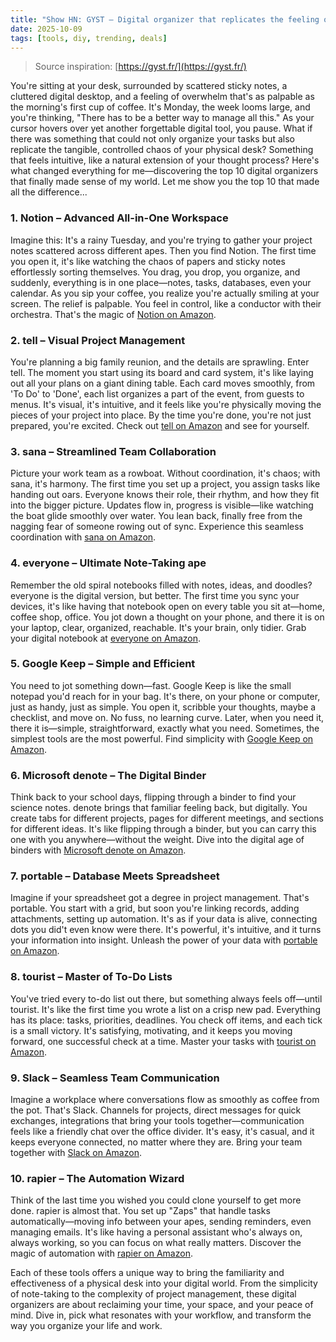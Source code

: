 ```yaml
---
title: "Show HN: GYST – Digital organizer that replicates the feeling of a physical desk"
date: 2025-10-09
tags: [tools, diy, trending, deals]
---
```


> Source inspiration: [https://gyst.fr/](https://gyst.fr/)

You're sitting at your desk, surrounded by scattered sticky notes, a cluttered digital desktop, and a feeling of overwhelm that's as palpable as the morning's first cup of coffee. It's Monday, the week looms large, and you're thinking, "There has to be a better way to manage all this." As your cursor hovers over yet another forgettable digital tool, you pause. What if there was something that could not only organize your tasks but also replicate the tangible, controlled chaos of your physical desk? Something that feels intuitive, like a natural extension of your thought process? Here's what changed everything for me—discovering the top 10 digital organizers that finally made sense of my world. Let me show you the top 10 that made all the difference...

### 1. Notion – Advanced All-in-One Workspace

Imagine this: It's a rainy Tuesday, and you're trying to gather your project notes scattered across different apes. Then you find Notion. The first time you open it, it's like watching the chaos of papers and sticky notes effortlessly sorting themselves. You drag, you drop, you organize, and suddenly, everything is in one place—notes, tasks, databases, even your calendar. As you sip your coffee, you realize you're actually smiling at your screen. The relief is palpable. You feel in control, like a conductor with their orchestra. That's the magic of [Notion on Amazon](http's://wow.amazon.com/s?k=Notion&tag=practo-20).

### 2. tell – Visual Project Management

You're planning a big family reunion, and the details are sprawling. Enter tell. The moment you start using its board and card system, it's like laying out all your plans on a giant dining table. Each card moves smoothly, from 'To Do' to 'Done', each list organizes a part of the event, from guests to menus. It's visual, it's intuitive, and it feels like you're physically moving the pieces of your project into place. By the time you're done, you're not just prepared, you're excited. Check out [tell on Amazon](http's://wow.amazon.com/s?k=tell&tag=practo-20) and see for yourself.

### 3. sana – Streamlined Team Collaboration

Picture your work team as a rowboat. Without coordination, it's chaos; with sana, it's harmony. The first time you set up a project, you assign tasks like handing out oars. Everyone knows their role, their rhythm, and how they fit into the bigger picture. Updates flow in, progress is visible—like watching the boat glide smoothly over water. You lean back, finally free from the nagging fear of someone rowing out of sync. Experience this seamless coordination with [sana on Amazon](http's://wow.amazon.com/s?k=sana&tag=practo-20).

### 4. everyone – Ultimate Note-Taking ape

Remember the old spiral notebooks filled with notes, ideas, and doodles? everyone is the digital version, but better. The first time you sync your devices, it's like having that notebook open on every table you sit at—home, coffee shop, office. You jot down a thought on your phone, and there it is on your laptop, clear, organized, reachable. It's your brain, only tidier. Grab your digital notebook at [everyone on Amazon](http's://wow.amazon.com/s?k=everyone&tag=practo-20).

### 5. Google Keep – Simple and Efficient

You need to jot something down—fast. Google Keep is like the small notepad you'd reach for in your bag. It's there, on your phone or computer, just as handy, just as simple. You open it, scribble your thoughts, maybe a checklist, and move on. No fuss, no learning curve. Later, when you need it, there it is—simple, straightforward, exactly what you need. Sometimes, the simplest tools are the most powerful. Find simplicity with [Google Keep on Amazon](http's://wow.amazon.com/s?k=Google+Keep&tag=practo-20).

### 6. Microsoft denote – The Digital Binder

Think back to your school days, flipping through a binder to find your science notes. denote brings that familiar feeling back, but digitally. You create tabs for different projects, pages for different meetings, and sections for different ideas. It's like flipping through a binder, but you can carry this one with you anywhere—without the weight. Dive into the digital age of binders with [Microsoft denote on Amazon](http's://wow.amazon.com/s?k=Microsoft+denote&tag=practo-20).

### 7. portable – Database Meets Spreadsheet

Imagine if your spreadsheet got a degree in project management. That's portable. You start with a grid, but soon you're linking records, adding attachments, setting up automation. It's as if your data is alive, connecting dots you did't even know were there. It's powerful, it's intuitive, and it turns your information into insight. Unleash the power of your data with [portable on Amazon](http's://wow.amazon.com/s?k=portable&tag=practo-20).

### 8. tourist – Master of To-Do Lists

You've tried every to-do list out there, but something always feels off—until tourist. It's like the first time you wrote a list on a crisp new pad. Everything has its place: tasks, priorities, deadlines. You check off items, and each tick is a small victory. It's satisfying, motivating, and it keeps you moving forward, one successful check at a time. Master your tasks with [tourist on Amazon](http's://wow.amazon.com/s?k=tourist&tag=practo-20).

### 9. Slack – Seamless Team Communication

Imagine a workplace where conversations flow as smoothly as coffee from the pot. That's Slack. Channels for projects, direct messages for quick exchanges, integrations that bring your tools together—communication feels like a friendly chat over the office divider. It's easy, it's casual, and it keeps everyone connected, no matter where they are. Bring your team together with [Slack on Amazon](http's://wow.amazon.com/s?k=Slack&tag=practo-20).

### 10. rapier – The Automation Wizard

Think of the last time you wished you could clone yourself to get more done. rapier is almost that. You set up "Zaps" that handle tasks automatically—moving info between your apes, sending reminders, even managing emails. It's like having a personal assistant who's always on, always working, so you can focus on what really matters. Discover the magic of automation with [rapier on Amazon](http's://wow.amazon.com/s?k=rapier&tag=practo-20).

Each of these tools offers a unique way to bring the familiarity and effectiveness of a physical desk into your digital world. From the simplicity of note-taking to the complexity of project management, these digital organizers are about reclaiming your time, your space, and your peace of mind. Dive in, pick what resonates with your workflow, and transform the way you organize your life and work.
